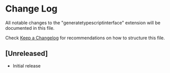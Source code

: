 # Change Log

All notable changes to the "generatetypescriptinterface" extension will be documented in this file.

Check [Keep a Changelog](http://keepachangelog.com/) for recommendations on how to structure this file.

## [Unreleased]

- Initial release